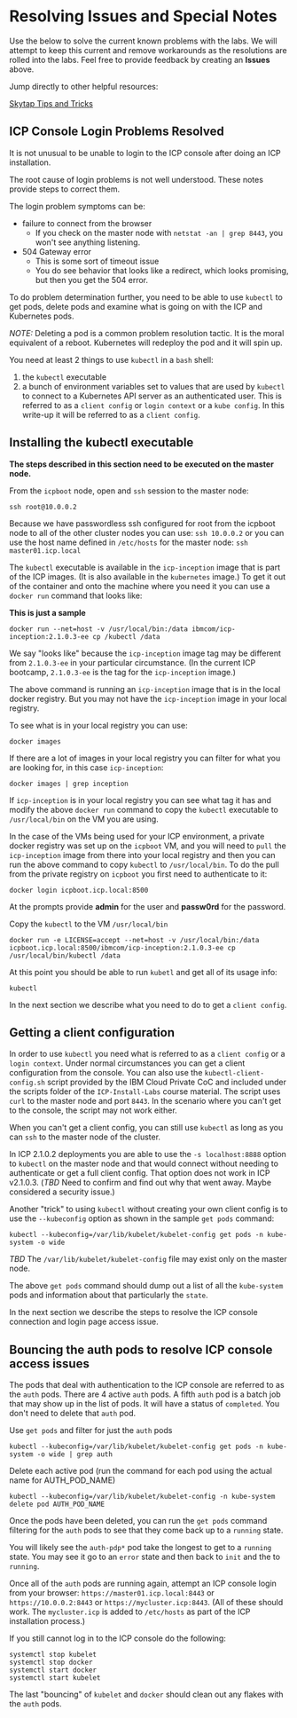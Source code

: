 # Resolving Issues and Special Notes
Use the below to solve the current known problems with the labs.  We will attempt to keep this current and remove workarounds as the resolutions are rolled into the labs.  Feel free to provide feedback by creating an **Issues** above.

Jump directly to other helpful resources:<br>

[Skytap Tips and Tricks](https://github.com/ibm-cloud-architecture/icp-admin-bootcamp/blob/master/labs/Skytap%20tips%20and%20tricks.md)

## ICP Console Login Problems Resolved

It is not unusual to be unable to login to the ICP console after doing an ICP installation.  

The root cause of login problems is not well understood.  These notes provide steps to correct them.

The login problem symptoms can be:
- failure to connect from the browser
  - If you check on the master node with `netstat -an | grep 8443`, you won't see anything listening.
- 504 Gateway error
  - This is some sort of timeout issue
  - You do see behavior that looks like a redirect, which looks promising, but then you get the 504 error.

To do problem determination further, you need to be able to use `kubectl` to get pods, delete pods and examine what is going on with the ICP and Kubernetes pods.

*NOTE:* Deleting a pod is a common problem resolution tactic.  It is the moral equivalent of a reboot.  Kubernetes will redeploy the pod and it will spin up.

You need at least 2 things to use `kubectl` in a `bash` shell:
1. the `kubectl` executable
2. a bunch of environment variables set to values that are used by `kubectl` to connect to a Kubernetes API server as an authenticated user.  This is referred to as a `client config` or `login context` or a `kube config`.  In this write-up it will be referred to as a `client config`.

## Installing the kubectl executable

**The steps described in this section need to be executed on the master node.**

From the `icpboot` node, open and `ssh` session to the master node:
```
ssh root@10.0.0.2
```

Because we have passwordless ssh configured for root from the icpboot node to all of the other cluster nodes you can use: `ssh 10.0.0.2` or you can use the host name defined in `/etc/hosts` for the master node: `ssh master01.icp.local`

The `kubectl` executable is available in the `icp-inception` image that is part of the ICP images. (It is also available in the `kubernetes` image.)  To get it out of the container and onto the machine where you need it you can use a `docker run` command that looks like:

**This is just a sample**
```
docker run --net=host -v /usr/local/bin:/data ibmcom/icp-inception:2.1.0.3-ee cp /kubectl /data
```
We say "looks like" because the `icp-inception` image tag may be different from `2.1.0.3-ee` in your particular circumstance.  (In the current ICP bootcamp, `2.1.0.3-ee` is the tag for the `icp-inception` image.)

The above command is running an `icp-inception` image that is in the local docker registry. But you may not have the `icp-inception` image in your local registry.  

To see what is in your local registry you can use:
```
docker images
```

If there are a lot of images in your local registry you can filter for what you are looking for, in this case `icp-inception`:
```
docker images | grep inception
```
If `icp-inception` is in your local registry you can see what tag it has and modify the above `docker run` command to copy the `kubectl` executable to `/usr/local/bin` on the VM you are using.

In the case of the VMs being used for your ICP environment, a private docker registry was set up on the `icpboot` VM, and you will need to `pull` the `icp-inception` image from there into your local registry and then you can run the above command to copy `kubectl` to `/usr/local/bin`.  To do the pull from the private registry on `icpboot` you first need to authenticate to it:
```
docker login icpboot.icp.local:8500
```
At the prompts provide **admin** for the user and **passw0rd** for the password.

Copy the `kubectl` to the VM `/usr/local/bin`
```
docker run -e LICENSE=accept --net=host -v /usr/local/bin:/data icpboot.icp.local:8500/ibmcom/icp-inception:2.1.0.3-ee cp /usr/local/bin/kubectl /data
```
At this point you should be able to run `kubetl` and get all of its usage info:
```
kubectl
```

In the next section we describe what you need to do to get a `client config`.

## Getting a client configuration

In order to use `kubectl` you need what is referred to as a `client config` or a `login context`.  Under normal circumstances you can get a client configuration from the console.  You can also use the `kubectl-client-config.sh` script provided by the IBM Cloud Private CoC and included under the scripts folder of the `ICP-Install-Labs` course material.  The script uses `curl` to the master node and port `8443`.  In the scenario where you can't get to the console, the script may not work either.

When you can't get a client config, you can still use `kubectl` as long as you can `ssh` to the master node of the cluster.

In ICP 2.1.0.2 deployments you are able to use the `-s localhost:8888` option to `kubectl` on the master node and that would connect without needing to authenticate or get a full client config. That option does not work in ICP v2.1.0.3.  (*TBD*  Need to confirm and find out why that went away. Maybe considered a security issue.)

Another "trick" to using `kubectl` without creating your own client config is to use the `--kubeconfig` option as shown in the sample `get pods` command:
```
kubectl --kubeconfig=/var/lib/kubelet/kubelet-config get pods -n kube-system -o wide
```

*TBD* The `/var/lib/kubelet/kubelet-config` file may exist only on the master node.

The above `get pods` command should dump out a list of all the `kube-system` pods and information about that particularly the `state`.

In the next section we describe the steps to resolve the ICP console connection and login page access issue.

## Bouncing the auth pods to resolve ICP console access issues

The pods that deal with authentication to the ICP console are referred to as the `auth` pods.  There are 4 active `auth` pods.  A fifth `auth` pod is a batch job that may show up in the list of pods.  It will have a status of `completed`.  You don't need to delete that `auth` pod.

Use `get pods` and filter for just the `auth` pods
```
kubectl --kubeconfig=/var/lib/kubelet/kubelet-config get pods -n kube-system -o wide | grep auth
```

Delete each active pod (run the command for each pod using the actual name for AUTH_POD_NAME)
```
kubectl --kubeconfig=/var/lib/kubelet/kubelet-config -n kube-system delete pod AUTH_POD_NAME
```

Once the pods have been deleted, you can run the `get pods` command filtering for the `auth` pods to see that they come back up to a `running` state.

You will likely see the `auth-pdp*` pod take the longest to get to a `running` state.  You may see it go to an `error` state and then back to `init` and the to `running`.

Once all of the `auth` pods are running again, attempt an ICP console login from your browser: `https://master01.icp.local:8443` or `https://10.0.0.2:8443` or `https://mycluster.icp:8443`.  (All of these should work.  The `mycluster.icp` is added to `/etc/hosts` as part of the ICP installation process.)

If you still cannot log in to the ICP console do the following:
```
systemctl stop kubelet
systemctl stop docker
systemctl start docker
systemctl start kubelet
```

The last "bouncing" of `kubelet` and `docker` should clean out any flakes with the `auth` pods.
